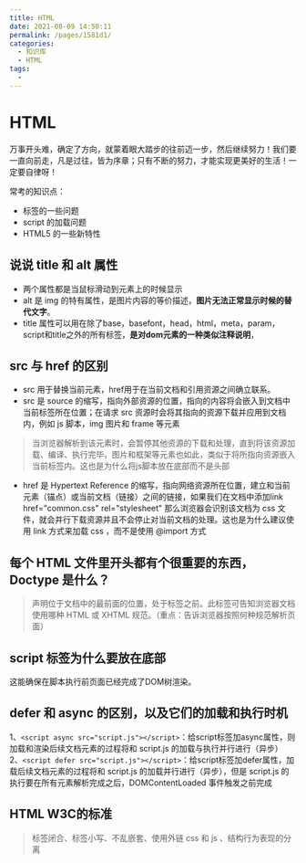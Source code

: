 ```yaml
---
title: HTML
date: 2021-08-09 14:50:11
permalink: /pages/1581d1/
categories:
  - 知识库
  - HTML
tags:
  - 
---
```


# HTML

万事开头难，确定了方向，就蒙着眼大踏步的往前迈一步，然后继续努力！我们要一直向前走，凡是过往，皆为序章；只有不断的努力，才能实现更美好的生活！一定要自律呀！

常考的知识点：

- 标签的一些问题
- script 的加载问题
- HTML5 的一些新特性

<!-- more -->

## 说说 title 和 alt 属性

- 两个属性都是当鼠标滑动到元素上的时候显示
- alt 是 img 的特有属性，是图片内容的等价描述，**图片无法正常显示时候的替代文字**。
- title 属性可以用在除了base，basefont，head，html，meta，param，script和title之外的所有标签，**是对dom元素的一种类似注释说明**，

## src 与 href 的区别

- src 用于替换当前元素，href用于在当前文档和引用资源之间确立联系。
- src 是 source 的缩写，指向外部资源的位置，指向的内容将会嵌入到文档中当前标签所在位置；在请求 src 资源时会将其指向的资源下载并应用到文档内，例如 js 脚本，img 图片和 frame 等元素
> 当浏览器解析到该元素时，会暂停其他资源的下载和处理，直到将该资源加载、编译、执行完毕，图片和框架等元素也如此，类似于将所指向资源嵌入当前标签内。这也是为什么将js脚本放在底部而不是头部
- href 是 Hypertext Reference 的缩写，指向网络资源所在位置，建立和当前元素（锚点）或当前文档（链接）之间的链接，如果我们在文档中添加link href="common.css" rel="stylesheet" 那么浏览器会识别该文档为 css 文件，就会并行下载资源并且不会停止对当前文档的处理。这也是为什么建议使用 link 方式来加载 css ，而不是使用 @import 方式

## 每个 HTML 文件里开头都有个很重要的东西，Doctype 是什么？

> 声明位于文档中的最前面的位置，处于标签之前。此标签可告知浏览器文档使用哪种 HTML 或 XHTML 规范。（重点：告诉浏览器按照何种规范解析页面）

## script 标签为什么要放在底部

这能确保在脚本执行前页面已经完成了DOM树渲染。

## defer 和 async 的区别，以及它们的加载和执行时机

1、`<script async src="script.js"></script>`：给script标签加async属性，则加载和渲染后续文档元素的过程将和 script.js 的加载与执行并行进行（异步）
2、`<script defer src="script.js"></script>`：给script标签加defer属性，加载后续文档元素的过程将和 script.js 的加载并行进行（异步），但是 script.js 的执行要在所有元素解析完成之后，DOMContentLoaded 事件触发之前完成

## HTML W3C的标准

> 标签闭合、标签小写、不乱嵌套、使用外链 css 和 js 、结构行为表现的分离